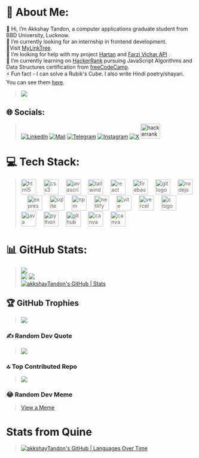 # 💫 About Me:
👋 Hi, I’m Akkshay Tandon, a computer applications graduate student from BBD University, Lucknow.<br>🔭 I’m currently looking for an internship in frontend development.<br>🔗Visit [MyLinkTree](https://akkshaytandon.github.io/MyLinkTree/).<br>🤝 I’m looking for help with my project [Hartan](https://github.com/akkshayTandon/react-hartan) and [Farzi Vichar API](https://github.com/akkshayTandon/farzi-vichar-api) .<br>🌱 I’m currently learning on [HackerRank](https://www.hackerrank.com/profile/akkshay65) pursuing JavaScript Algorithms and Data Structures certification from [freeCodeCamp](https://www.freecodecamp.org/learn/javascript-algorithms-and-data-structures-v8/).<br>⚡ Fun fact - I can solve a Rubik's Cube. I also write Hindi poetry/shayari. You can see them [here](https://www.instagram.com/farzivichar/).

> [![](https://visitcount.itsvg.in/api?id=akkshayTandon&icon=5&color=12)](https://visitcount.itsvg.in)

## 🌐 Socials:
> [![LinkedIn](https://raw.githubusercontent.com/maurodesouza/profile-readme-generator/master/src/assets/icons/social/linkedin/default.svg)](https://linkedin.com/in/akkshaytandon)
[![Mail](https://raw.githubusercontent.com/maurodesouza/profile-readme-generator/master/src/assets/icons/social/gmail/default.svg)](mailto:akkshay65@gmail.com)
[![Telegram](https://raw.githubusercontent.com/maurodesouza/profile-readme-generator/master/src/assets/icons/social/telegram/default.svg)](https://t.me/akkshaytandon)
[![Instagram](https://skillicons.dev/icons?i=instagram)](https://www.instagram.com/tandonakkshay/)
[![X](https://img.shields.io/badge/X-%23000000.svg?style=for-the-badge&logo=X&logoColor=white)](https://x.com/AkkshayTandon)
<a href="https://www.hackerrank.com/profile/akkshay65"><img src="https://raw.githubusercontent.com/maurodesouza/profile-readme-generator/master/src/assets/icons/social/hackerrank/default.svg" width="52" height="40" alt="hackerrank logo"  /></a>

# 💻 Tech Stack:

<!--
> ![C](https://img.shields.io/badge/c-%2300599C.svg?style=plastic&logo=c&logoColor=white) ![Java](https://img.shields.io/badge/java-%23ED8B00.svg?style=plastic&logo=openjdk&logoColor=white) ![Python](https://img.shields.io/badge/python-3670A0?style=plastic&logo=python&logoColor=ffdd54) ![JavaScript](https://img.shields.io/badge/javascript-%23323330.svg?style=plastic&logo=javascript&logoColor=%23F7DF1E) ![Firebase](https://img.shields.io/badge/firebase-%23039BE5.svg?style=plastic&logo=firebase) ![GithubPages](https://img.shields.io/badge/github%20pages-121013?style=plastic&logo=github&logoColor=white) ![Netlify](https://img.shields.io/badge/netlify-%23000000.svg?style=plastic&logo=netlify&logoColor=#00C7B7) ![Vercel](https://img.shields.io/badge/vercel-%23000000.svg?style=plastic&logo=vercel&logoColor=white) ![Express.js](https://img.shields.io/badge/express.js-%23404d59.svg?style=plastic&logo=express&logoColor=%2361DAFB) ![NodeJS](https://img.shields.io/badge/node.js-6DA55F?style=plastic&logo=node.js&logoColor=white) ![React](https://img.shields.io/badge/react-%2320232a.svg?style=plastic&logo=react&logoColor=%2361DAFB) ![TailwindCSS](https://img.shields.io/badge/tailwindcss-%2338B2AC.svg?style=plastic&logo=tailwind-css&logoColor=white) ![Vite](https://img.shields.io/badge/vite-%23646CFF.svg?style=plastic&logo=vite&logoColor=white) ![Nodemon](https://img.shields.io/badge/NODEMON-%23323330.svg?style=plastic&logo=nodemon&logoColor=%BBDEAD) ![NPM](https://img.shields.io/badge/NPM-%23CB3837.svg?style=plastic&logo=npm&logoColor=white) ![Firebase](https://img.shields.io/badge/Firebase-039BE5?style=plastic&logo=Firebase&logoColor=white) ![Canva](https://img.shields.io/badge/Canva-%2300C4CC.svg?style=plastic&logo=Canva&logoColor=white) ![CSS3](https://img.shields.io/badge/css3-%231572B6.svg?style=plastic&logo=css3&logoColor=white) ![HTML5](https://img.shields.io/badge/html5-%23E34F26.svg?style=plastic&logo=html5&logoColor=white)
-->

> <div align="left">
>  <img src="https://cdn.jsdelivr.net/gh/devicons/devicon/icons/html5/html5-original.svg" height="40" alt="html5 logo"  />
>  <img width="12" />
>  <img src="https://cdn.jsdelivr.net/gh/devicons/devicon/icons/css3/css3-original.svg" height="40" alt="css3 logo"  />
>  <img width="12" />
>  <img src="https://cdn.jsdelivr.net/gh/devicons/devicon/icons/javascript/javascript-original.svg" height="40" alt="javascript logo"  />
>  <img width="12" />
>  <img src="https://cdn.simpleicons.org/tailwindcss/06B6D4" height="40" alt="tailwindcss logo"  />
>  <img width="12" />
>  <img src="https://cdn.jsdelivr.net/gh/devicons/devicon/icons/react/react-original.svg" height="40" alt="react logo"  />
>  <img width="12" />
>  <img src="https://skillicons.dev/icons?i=firebase" height="40" alt="firebase logo"  />
>  <img width="12" />
>  <img src="https://cdn.jsdelivr.net/gh/devicons/devicon/icons/git/git-original.svg" height="40" alt="git logo"  />
>  <img width="12" />
>  <img src="https://skillicons.dev/icons?i=nodejs" height="40" alt="nodejs logo"  />
>  <img width="12" />
>  <img src="https://skillicons.dev/icons?i=express" height="40" alt="express logo"  />
>  <img width="12" />
>  <img src="https://skillicons.dev/icons?i=sqlite" height="40" alt="sqlite logo" />
>  <img width="12" />
>  <img src="https://cdn.jsdelivr.net/gh/devicons/devicon/icons/npm/npm-original-wordmark.svg" height="40" alt="npm logo"  />
>  <img width="12" />
>  <img src="https://cdn.simpleicons.org/netlify/00C7B7" height="40" alt="netlify logo"  />
>  <img width="12" />
>  <img src="https://skillicons.dev/icons?i=vite" height="40" alt="vite logo"  />
>  <img width="12" />
>  <img src="https://skillicons.dev/icons?i=vercel" height="40" alt="vercel logo"  />
>  <img width="12" />
>  <img src="https://cdn.jsdelivr.net/gh/devicons/devicon/icons/c/c-original.svg" height="40" alt="c logo"  />
>  <img width="12" />
>  <img src="https://cdn.jsdelivr.net/gh/devicons/devicon/icons/java/java-original.svg" height="40" alt="java logo"  />
>  <img width="12" />
>  <img src="https://cdn.jsdelivr.net/gh/devicons/devicon/icons/python/python-original.svg" height="40" alt="python logo"  />
>  <img width="12" />
>  <img src="https://skillicons.dev/icons?i=github" height="40" alt="github logo"  />
>  <img width="12" />
>  <img src="https://cdn.jsdelivr.net/gh/devicons/devicon/icons/canva/canva-original.svg" height="40" alt="canva logo"  />
>  <img width="12" />
>  <img src="https://skillicons.dev/icons?i=markdown" height="40" alt="canva logo"  /> 
> </div>

# 📊 GitHub Stats:
> ![](https://github-readme-stats.vercel.app/api/top-langs/?username=akkshayTandon&theme=radical&hide_border=true&include_all_commits=true&count_private=false&layout=compact)<br/> ![](https://github-readme-streak-stats.herokuapp.com/?user=akkshayTandon&theme=radical&hide_border=true)  ![](https://github-readme-stats.vercel.app/api?username=akkshayTandon&theme=radical&hide_border=true&include_all_commits=true&count_private=false)<br/>
 [![akkshayTandon's GitHub | Stats](https://stats.quine.sh/akkshayTandon/github?theme=dark)](https://quine.sh?utm_source=widgets&utm_campaign=akkshayTandon)

## 🏆 GitHub Trophies
> ![](https://github-profile-trophy.vercel.app/?username=akkshayTandon&theme=onedark&no-frame=true&no-bg=false&margin-w=4)

### ✍️ Random Dev Quote
> ![](https://quotes-github-readme.vercel.app/api?type=horizontal&theme=dark)

### 🔝 Top Contributed Repo
> ![](https://github-contributor-stats.vercel.app/api?username=akkshayTandon&limit=5&theme=onedark&combine_all_yearly_contributions=true)

### 😂 Random Dev Meme
<!-- > <img src='https://randommeme-five.vercel.app/' style="height: 400px;"/> -->
> <a href='https://codermemes.vercel.app/' style="height: 400px;">View a Meme<a/>


<!-- Proudly created with GPRM ( https://gprm.itsvg.in ) -->

# Stats from Quine
> [![akkshayTandon's GitHub | Languages Over Time](https://stats.quine.sh/akkshayTandon/languages-over-time?theme=dark)](https://quine.sh?utm_source=widgets&utm_campaign=akkshayTandon)

<!---
akkshayTandon/akkshayTandon is a ✨ special ✨ repository because its `README.md` (this file) appears on your GitHub profile.
You can click the Preview link to take a look at your changes.
--->
